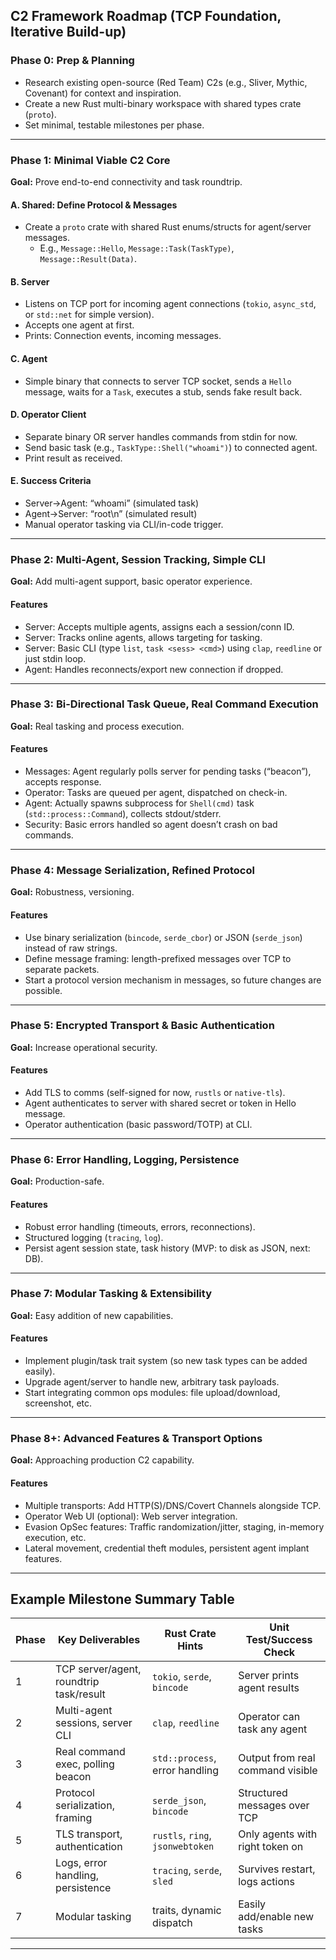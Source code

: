 ## **C2 Framework Roadmap (TCP Foundation, Iterative Build-up)**

### **Phase 0: Prep & Planning**
- Research existing open-source (Red Team) C2s (e.g., Sliver, Mythic, Covenant) for context and inspiration.
- Create a new Rust multi-binary workspace with shared types crate (`proto`).
- Set minimal, testable milestones per phase.

---

### **Phase 1: Minimal Viable C2 Core**
**Goal:** Prove end-to-end connectivity and task roundtrip.

#### **A. Shared: Define Protocol & Messages**
   - Create a `proto` crate with shared Rust enums/structs for agent/server messages.
     - E.g., `Message::Hello`, `Message::Task(TaskType)`, `Message::Result(Data)`.

#### **B. Server**
   - Listens on TCP port for incoming agent connections (`tokio`, `async_std`, or `std::net` for simple version).
   - Accepts one agent at first.
   - Prints: Connection events, incoming messages.

#### **C. Agent**
   - Simple binary that connects to server TCP socket, sends a `Hello` message, waits for a `Task`, executes a stub, sends fake result back.

#### **D. Operator Client**
   - Separate binary OR server handles commands from stdin for now.
   - Send basic task (e.g., `TaskType::Shell("whoami")`) to connected agent.
   - Print result as received.

#### **E. Success Criteria**
   - Server->Agent: “whoami” (simulated task)
   - Agent->Server: “root\n” (simulated result)
   - Manual operator tasking via CLI/in-code trigger.

---

### **Phase 2: Multi-Agent, Session Tracking, Simple CLI**
**Goal:** Add multi-agent support, basic operator experience.

#### **Features**
- Server: Accepts multiple agents, assigns each a session/conn ID.
- Server: Tracks online agents, allows targeting for tasking.
- Server: Basic CLI (type `list`, `task <sess> <cmd>`) using `clap`, `reedline` or just stdin loop.
- Agent: Handles reconnects/export new connection if dropped.

---

### **Phase 3: Bi-Directional Task Queue, Real Command Execution**
**Goal:** Real tasking and process execution.

#### **Features**
- Messages: Agent regularly polls server for pending tasks (“beacon”), accepts response.
- Operator: Tasks are queued per agent, dispatched on check-in.
- Agent: Actually spawns subprocess for `Shell(cmd)` task (`std::process::Command`), collects stdout/stderr.
- Security: Basic errors handled so agent doesn’t crash on bad commands.

---

### **Phase 4: Message Serialization, Refined Protocol**
**Goal:** Robustness, versioning.

#### **Features**
- Use binary serialization (`bincode`, `serde_cbor`) or JSON (`serde_json`) instead of raw strings.
- Define message framing: length-prefixed messages over TCP to separate packets.
- Start a protocol version mechanism in messages, so future changes are possible.

---

### **Phase 5: Encrypted Transport & Basic Authentication**
**Goal:** Increase operational security.

#### **Features**
- Add TLS to comms (self-signed for now, `rustls` or `native-tls`).
- Agent authenticates to server with shared secret or token in Hello message.
- Operator authentication (basic password/TOTP) at CLI.

---

### **Phase 6: Error Handling, Logging, Persistence**
**Goal:** Production-safe.

#### **Features**
- Robust error handling (timeouts, errors, reconnections).
- Structured logging (`tracing`, `log`).
- Persist agent session state, task history (MVP: to disk as JSON, next: DB).

---

### **Phase 7: Modular Tasking & Extensibility**
**Goal:** Easy addition of new capabilities.

#### **Features**
- Implement plugin/task trait system (so new task types can be added easily).
- Upgrade agent/server to handle new, arbitrary task payloads.
- Start integrating common ops modules: file upload/download, screenshot, etc.

---

### **Phase 8+: Advanced Features & Transport Options**
**Goal:** Approaching production C2 capability.

#### **Features**
- Multiple transports: Add HTTP(S)/DNS/Covert Channels alongside TCP.
- Operator Web UI (optional): Web server integration.
- Evasion OpSec features: Traffic randomization/jitter, staging, in-memory execution, etc.
- Lateral movement, credential theft modules, persistent agent implant features.

---

## **Example Milestone Summary Table**

| Phase | Key Deliverables                        | Rust Crate Hints                 | Unit Test/Success Check          |
|-------|-----------------------------------------|----------------------------------|----------------------------------|
| 1     | TCP server/agent, roundtrip task/result | `tokio`, `serde`, `bincode`      | Server prints agent results      |
| 2     | Multi-agent sessions, server CLI        | `clap`, `reedline`               | Operator can task any agent      |
| 3     | Real command exec, polling beacon       | `std::process`, error handling   | Output from real command visible |
| 4     | Protocol serialization, framing         | `serde_json`, `bincode`          | Structured messages over TCP     |
| 5     | TLS transport, authentication           | `rustls`, `ring`, `jsonwebtoken` | Only agents with right token on  |
| 6     | Logs, error handling, persistence       | `tracing`, `serde`, `sled`       | Survives restart, logs actions   |
| 7     | Modular tasking                        | traits, dynamic dispatch         | Easily add/enable new tasks      |

---

